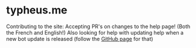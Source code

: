 # typheus.me

Contributing to the site:
  Accepting PR's on changes to the help page! (Both the French and English!)
  Also looking for help with updating help when a new bot update is released (follow the [GitHub page](https://github.com/henry232323/RPGBot) for that)
